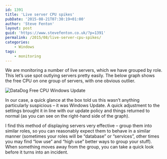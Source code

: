 ```yaml
---
id: 1391
title: 'Live server CPU spikes'
pubDate: '2015-08-21T07:30:19+01:00'
author: 'Steve Fenton'
layout: post
guid: 'https://www.stevefenton.co.uk/?p=1391'
permalink: /2015/08/live-server-cpu-spikes/
categories:
    - Windows
tags:
    - monitoring
---
```


We are monitoring a number of live servers, which we have grouped by role. This let’s use spot outlying servers pretty easily. The below graph shows the free CPU on one group of servers, with one obvious outlier.

![DataDog Free CPU Windows Update](https://www.stevefenton.co.uk/wp-content/uploads/2015/08/datadog-cpu-windows-update.png)

In our case, a quick glance at the box told us this wasn’t anything particularly suspicious – it was Windows Update. A quick adjustment to the settings brought it in line with our update policy and things returned to normal (as you can see on the right-hand side of the graph).

I find this method of displaying servers very effective – group them into similar roles, so you can reasonably expect them to behave in a similar manner (sometimes your roles will be “database” or “services”, other times you may find “low use” and “high use” better ways to group your stuff). When something moves away from the group, you can take a quick look before it turns into an incident.